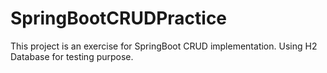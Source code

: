 # SpringBootCRUDPractice
This project is an exercise for SpringBoot CRUD implementation.
Using H2 Database for testing purpose.
